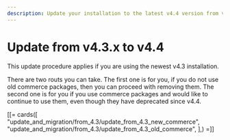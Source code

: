 ```yaml
---
description: Update your installation to the latest v4.4 version from v4.3.x.
---
```


# Update from v4.3.x to v4.4

This update procedure applies if you are using the newest v4.3 installation.

There are two routs you can take.
The first one is for you, if you do not use old commerce packages, then you can proceed with removing them.
The second one is for you if you use commerce packages and would like to continue to use them, even though they have deprecated since v4.4.

[[= cards([
"update_and_migration/from_4.3/update_from_4.3_new_commerce",
"update_and_migration/from_4.3/update_from_4.3_old_commerce",
],) =]]
